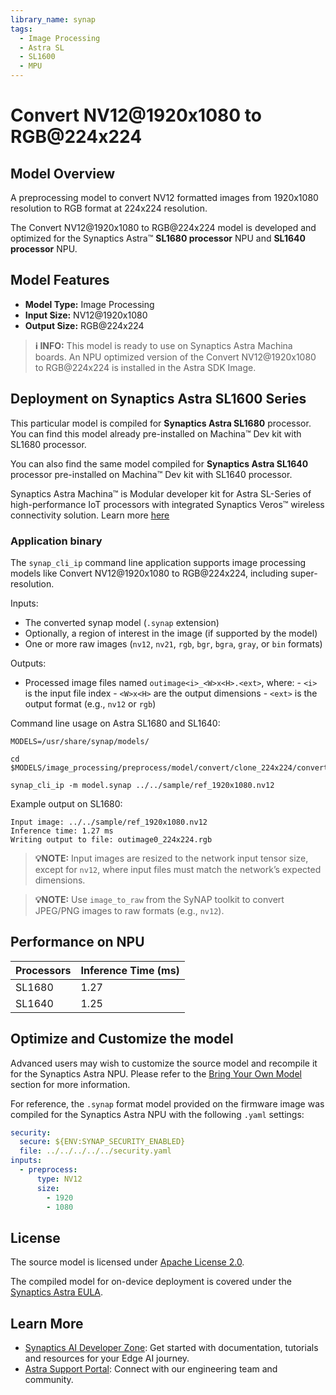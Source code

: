 ```yaml
---
library_name: synap
tags:
  - Image Processing
  - Astra SL
  - SL1600
  - MPU
---
```


  
# Convert NV12@1920x1080 to RGB@224x224

## Model Overview


A preprocessing model to convert NV12 formatted images from 1920x1080 resolution to RGB format at 224x224 resolution.


The Convert NV12@1920x1080 to RGB@224x224 model  is developed and optimized for the Synaptics Astra™ **SL1680 processor** NPU and **SL1640 processor** NPU.

## Model Features
- **Model Type:** Image Processing
- **Input Size:** NV12@1920x1080
- **Output Size:** RGB@224x224

> **ℹ️ INFO:** 
> This model is ready to use on Synaptics Astra Machina boards. An NPU optimized version of the Convert NV12@1920x1080 to RGB@224x224 is installed in the Astra SDK Image.


## Deployment on Synaptics Astra SL1600 Series 

This particular model is compiled for **Synaptics Astra SL1680** processor. You can find this model already pre-installed on Machina™ Dev kit with SL1680 processor. 

You can also find the same model compiled for **Synaptics Astra SL1640** processor pre-installed on Machina™ Dev kit with SL1640 processor.

Synaptics Astra Machina™ is Modular developer kit for Astra SL-Series of high-performance IoT processors with integrated Synaptics Veros™ wireless connectivity solution. Learn more [here](https://www.synaptics.com/products/embedded-processors/astra-machina-foundation-series)

### Application binary
    
The `synap_cli_ip` command line application supports image processing models like Convert NV12@1920x1080 to RGB@224x224, including super-resolution.
    
Inputs:
    
* The converted synap model (`.synap` extension)
* Optionally, a region of interest in the image (if supported by the model)
* One or more raw images (`nv12`, `nv21`, `rgb`, `bgr`, `bgra`, `gray`, or `bin` formats)
    
Outputs:
    
* Processed image files named `outimage<i>_<W>x<H>.<ext>`, where:
      - `<i>` is the input file index
      - `<W>x<H>` are the output dimensions
      - `<ext>` is the output format (e.g., `nv12` or `rgb`)
    
Command line usage on Astra SL1680 and SL1640:
    
```
MODELS=/usr/share/synap/models/

cd $MODELS/image_processing/preprocess/model/convert/clone_224x224/convert_nv12@1920x1080_rgb@224x224

synap_cli_ip -m model.synap ../../sample/ref_1920x1080.nv12
```
    
Example output on SL1680:
    
```    
Input image: ../../sample/ref_1920x1080.nv12
Inference time: 1.27 ms
Writing output to file: outimage0_224x224.rgb
```
    
> **💡NOTE:**
> Input images are resized to the network input tensor size, except for `nv12`, where input files must match the network’s expected dimensions.

    
> **💡NOTE:**
> Use `image_to_raw` from the SyNAP toolkit to convert JPEG/PNG images to raw formats (e.g., `nv12`).


## Performance on NPU 

| Processors      | Inference Time (ms) |
|-------------|--------------------|
| SL1680  | 1.27   |
| SL1640  | 1.25   |




## Optimize and Customize the model

Advanced users may wish to customize the source model and recompile it for the Synaptics Astra NPU. 
Please refer to the [Bring Your Own Model](https://developer.synaptics.com/docs/sl/tutorials/bring-your-own-model) section for more information.


For reference, the `.synap` format model provided on the firmware image was compiled for the Synaptics Astra NPU with the following `.yaml` settings:

```yaml
security:
  secure: ${ENV:SYNAP_SECURITY_ENABLED}
  file: ../../../../../security.yaml
inputs:
  - preprocess:
      type: NV12
      size:
        - 1920
        - 1080

```
    

## License

The source model is licensed under [Apache License 2.0](https://www.apache.org/licenses/LICENSE-2.0).

The compiled model for on-device deployment is covered under the [Synaptics Astra EULA](https://github.com/synaptics-astra/doc/blob/main/EULA.rst).

## Learn More

- [Synaptics AI Developer Zone](https://developer.synaptics.com?utm_source=hf): Get started with documentation, tutorials and resources for your Edge AI journey.
- [Astra Support Portal](https://synacsm.atlassian.net/servicedesk/customer/portal/543?utm_source=hf): Connect with our engineering team and community.